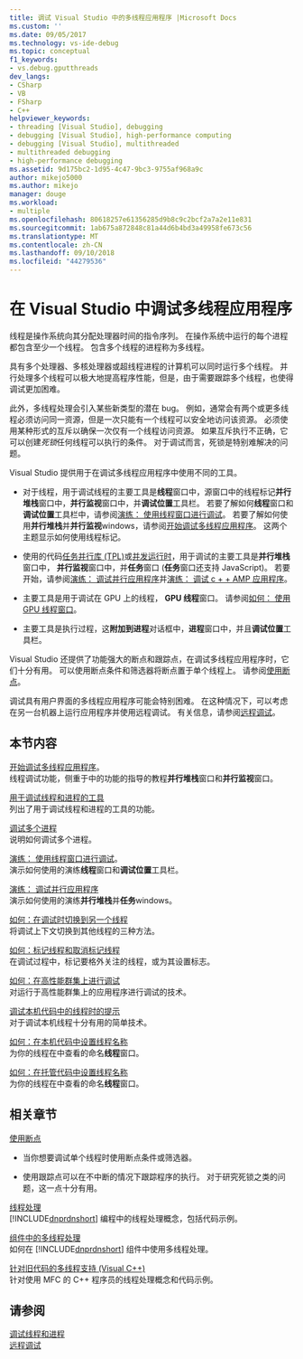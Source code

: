 ```yaml
---
title: 调试 Visual Studio 中的多线程应用程序 |Microsoft Docs
ms.custom: ''
ms.date: 09/05/2017
ms.technology: vs-ide-debug
ms.topic: conceptual
f1_keywords:
- vs.debug.gputthreads
dev_langs:
- CSharp
- VB
- FSharp
- C++
helpviewer_keywords:
- threading [Visual Studio], debugging
- debugging [Visual Studio], high-performance computing
- debugging [Visual Studio], multithreaded
- multithreaded debugging
- high-performance debugging
ms.assetid: 9d175bc2-1d95-4c47-9bc3-9755af968a9c
author: mikejo5000
ms.author: mikejo
manager: douge
ms.workload:
- multiple
ms.openlocfilehash: 80618257e61356285d9b8c9c2bcf2a7a2e11e831
ms.sourcegitcommit: 1ab675a872848c81a44d6b4bd3a49958fe673c56
ms.translationtype: MT
ms.contentlocale: zh-CN
ms.lasthandoff: 09/10/2018
ms.locfileid: "44279536"
---
```

# <a name="debug-multithreaded-applications-in-visual-studio"></a>在 Visual Studio 中调试多线程应用程序
线程是操作系统向其分配处理器时间的指令序列。 在操作系统中运行的每个进程都包含至少一个线程。 包含多个线程的进程称为多线程。  
  
具有多个处理器、多核处理器或超线程进程的计算机可以同时运行多个线程。 并行处理多个线程可以极大地提高程序性能，但是，由于需要跟踪多个线程，也使得调试更加困难。  
  
此外，多线程处理会引入某些新类型的潜在 bug。 例如，通常会有两个或更多线程必须访问同一资源，但是一次只能有一个线程可以安全地访问该资源。 必须使用某种形式的互斥以确保一次仅有一个线程访问资源。 如果互斥执行不正确，它可以创建*死锁*任何线程可以执行的条件。 对于调试而言，死锁是特别难解决的问题。

Visual Studio 提供用于在调试多线程应用程序中使用不同的工具。

- 对于线程，用于调试线程的主要工具是**线程**窗口中，源窗口中的线程标记**并行堆栈**窗口中，**并行监视**窗口中，并**调试位置**工具栏。 若要了解如何**线程**窗口和**调试位置**工具栏中，请参阅[演练： 使用线程窗口进行调试](../debugger/how-to-use-the-threads-window.md)。 若要了解如何使用**并行堆栈**并**并行监视**windows，请参阅[开始调试多线程应用程序](../debugger/get-started-debugging-multithreaded-apps.md)。 这两个主题显示如何使用线程标记。
  
- 使用的代码[任务并行库 (TPL)](/dotnet/standard/parallel-programming/task-parallel-library-tpl)或[并发运行时](/cpp/parallel/concrt/concurrency-runtime/)，用于调试的主要工具是**并行堆栈**窗口中， **并行监视**窗口中，并**任务**窗口 (**任务**窗口还支持 JavaScript)。 若要开始，请参阅[演练： 调试并行应用程序](../debugger/walkthrough-debugging-a-parallel-application.md)并[演练： 调试 c + + AMP 应用程序](/cpp/parallel/amp/walkthrough-debugging-a-cpp-amp-application)。 

- 主要工具是用于调试在 GPU 上的线程， **GPU 线程**窗口。 请参阅[如何： 使用 GPU 线程窗口](../debugger/how-to-use-the-gpu-threads-window.md)。  

- 主要工具是执行过程，这**附加到进程**对话框中，**进程**窗口中，并且**调试位置**工具栏。  
  
Visual Studio 还提供了功能强大的断点和跟踪点，在调试多线程应用程序时，它们十分有用。 可以使用断点条件和筛选器将断点置于单个线程上。 请参阅[使用断点](../debugger/using-breakpoints.md)。 
  
调试具有用户界面的多线程应用程序可能会特别困难。 在这种情况下，可以考虑在另一台机器上运行应用程序并使用远程调试。 有关信息，请参阅[远程调试](../debugger/remote-debugging.md)。  
  
## <a name="in-this-section"></a>本节内容
 [开始调试多线程应用程序](../debugger/get-started-debugging-multithreaded-apps.md)。  
 线程调试功能，侧重于中的功能的指导的教程**并行堆栈**窗口和**并行监视**窗口。

 [用于调试线程和进程的工具](../debugger/debug-threads-and-processes.md)  
 列出了用于调试线程和进程的工具的功能。  
  
 [调试多个进程](../debugger/debug-multiple-processes.md)  
 说明如何调试多个进程。

 [演练： 使用线程窗口进行调试](../debugger/how-to-use-the-threads-window.md)。  
 演示如何使用的演练**线程**窗口和**调试位置**工具栏。 

 [演练： 调试并行应用程序](../debugger/walkthrough-debugging-a-parallel-application.md)  
 演示如何使用的演练**并行堆栈**并**任务**windows。  
  
 [如何：在调试时切换到另一个线程](../debugger/how-to-switch-to-another-thread-while-debugging.md)  
 将调试上下文切换到其他线程的三种方法。  
  
 [如何：标记线程和取消标记线程](../debugger/how-to-flag-and-unflag-threads.md)  
 在调试过程中，标记要格外关注的线程，或为其设置标志。    
  
 [如何：在高性能群集上进行调试](../debugger/how-to-debug-on-a-high-performance-cluster.md)  
 对运行于高性能群集上的应用程序进行调试的技术。  

 [调试本机代码中的线程时的提示](../debugger/tips-for-debugging-threads-in-native-code.md)  
 对于调试本机线程十分有用的简单技术。 

 [如何：在本机代码中设置线程名称](../debugger/how-to-set-a-thread-name-in-native-code.md)  
 为你的线程在中查看的命名**线程**窗口。  
  
 [如何：在托管代码中设置线程名称](../debugger/how-to-set-a-thread-name-in-managed-code.md)  
 为你的线程在中查看的命名**线程**窗口。 
  
## <a name="related-sections"></a>相关章节  
 [使用断点](../debugger/using-breakpoints.md)

 - 当你想要调试单个线程时使用断点条件或筛选器。  
  
 - 使用跟踪点可以在不中断的情况下跟踪程序的执行。 对于研究死锁之类的问题，这一点十分有用。  
  
 [线程处理](/dotnet/standard/threading/index)  
 [!INCLUDE[dnprdnshort](../code-quality/includes/dnprdnshort_md.md)] 编程中的线程处理概念，包括代码示例。  
  
 [组件中的多线程处理](https://msdn.microsoft.com/Library/2fc31e68-fb71-4544-b654-0ce720478779)  
 如何在 [!INCLUDE[dnprdnshort](../code-quality/includes/dnprdnshort_md.md)] 组件中使用多线程处理。  
  
 [针对旧代码的多线程支持 (Visual C++)](/cpp/parallel/multithreading-support-for-older-code-visual-cpp)  
 针对使用 MFC 的 C++ 程序员的线程处理概念和代码示例。  
  
## <a name="see-also"></a>请参阅  
 [调试线程和进程](../debugger/debug-threads-and-processes.md)   
 [远程调试](../debugger/remote-debugging.md)
